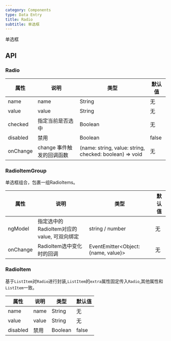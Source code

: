 ```yaml
---
category: Components
type: Data Entry
title: Radio
subtitle: 单选框
---
```


单选框

## API

### Radio

属性 | 说明 | 类型 | 默认值
----|-----|------|------
| name    |   name  | String |   无  |
| value    |  value  | String |   无  |
| checked    |   指定当前是否选中  | Boolean  | 无  |
| disabled      |  禁用  | Boolean |  false  |
| onChange    | change 事件触发的回调函数 | (name: string, value: string, checked: boolean) => void | 无  |

### RadioItemGroup

单选框组合，包裹一组RadioItems。

属性 | 说明 | 类型 | 默认值
----|-----|------|------
| ngModel    | 指定选中的RadioItem对应的value, 可双向绑定  | string / number |   无  |
| onChange    | RadioItem选中变化时的回调  | EventEmitter<Object: {name, value}> |   无  |

### RadioItem

基于`ListItem`对`Radio`进行封装,`ListItem`的`extra`属性固定传入`Radio`,其他属性和`ListItem`一致。

属性 | 说明 | 类型 | 默认值
----|-----|------|------
| name    |   name  | String |   无  |
| value    |  value  | String |   无  |
| disabled      |  禁用  | Boolean |  false  |
